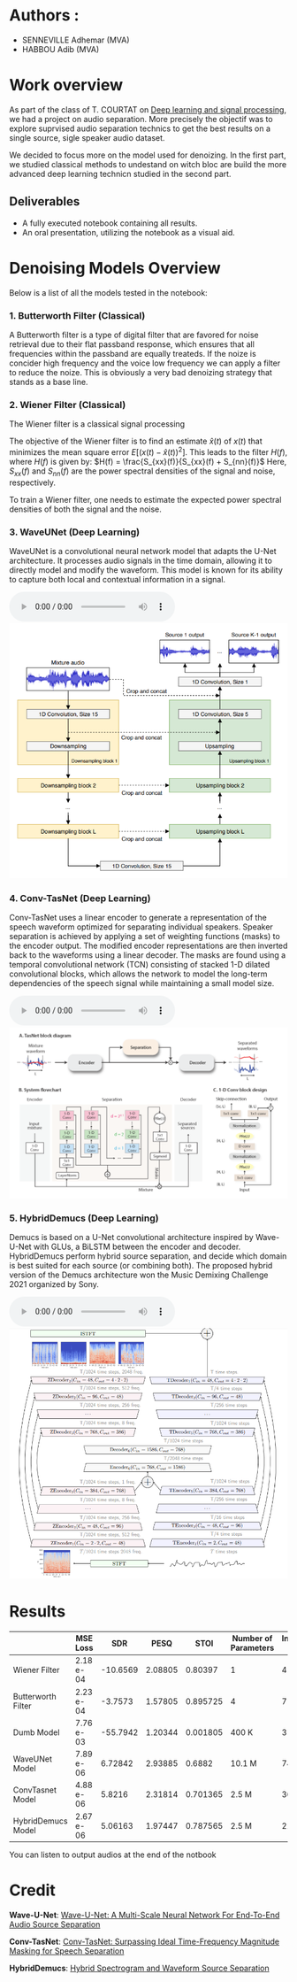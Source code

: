 
# Authors : 
- SENNEVILLE Adhemar (MVA)
- HABBOU Adib (MVA)

# Work overview
As part of the class of T. COURTAT on [Deep learning and signal processing](https://www.master-mva.com/cours/apprentissage-profond-et-traitement-du-signal-introduction-et-applications-industrielles/), we had a project on audio separation. More precisely the objectif was to explore suprvised audio separation technics to get the best results on a single source, sigle speaker audio dataset.

We decided to focus more on the model used for denoizing. In the first part, we studied classical methods to undestand on witch bloc are build the more advanced deep learning technicn studied in the second part.

## Deliverables
- A fully executed notebook containing all results.
- An oral presentation, utilizing the notebook as a visual aid.

# Denoising Models Overview
Below is a list of all the models tested in the notebook:


### 1. **Butterworth Filter** (Classical)
A Butterworth filter is a type of digital filter that are favored for noise retrieval due to their flat passband response, which ensures that all frequencies within the passband are equally treateds. If the noize is concider high frequency and the voice low frequency we can apply a filter to reduce the noize. This is obviously a very bad denoizing strategy that stands as a base line.


### 2. **Wiener Filter** (Classical)
The Wiener filter is a classical signal processing 

The objective of the Wiener filter is to find an estimate $\hat{x}(t)$ of $x(t)$ that minimizes the mean square error $E[(x(t) - \hat{x}(t))^2]$. This leads to the filter $H(f)$, where $H(f)$ is given by:
$H(f) = \frac{S_{xx}(f)}{S_{xx}(f) + S_{nn}(f)}$
Here, $S_{xx}(f)$ and $S_{nn}(f)$ are the power spectral densities of the signal and noise, respectively.

To train a Wiener filter, one needs to estimate the expected power spectral densities of both the signal and the noise.


### 3. **WaveUNet** (Deep Learning)
WaveUNet is a convolutional neural network model that adapts the U-Net architecture. It processes audio signals in the time domain, allowing it to directly model and modify the waveform. This model is known for its ability to capture both local and contextual information in a signal.

![](https://raw.githubusercontent.com/AdhemarDeSenneville/Thales_MVA/main/fig/waveUnet.wav)
![](https://raw.githubusercontent.com/AdhemarDeSenneville/Thales_MVA/main/fig/WaveUNet.png)

### 4. **Conv-TasNet** (Deep Learning)
Conv-TasNet uses a linear encoder to generate a representation of the speech waveform optimized for separating individual speakers. Speaker separation is achieved by applying a set of weighting functions (masks) to the encoder output. The modified encoder representations are then inverted back to the waveforms using a linear decoder. The masks are found using a temporal convolutional network (TCN) consisting of stacked 1-D dilated convolutional blocks, which allows the network to model the long-term dependencies of the speech signal while maintaining a small model size.

![](https://raw.githubusercontent.com/AdhemarDeSenneville/Thales_MVA/main/fig/ConvTasNet.wav)
![](https://raw.githubusercontent.com/AdhemarDeSenneville/Thales_MVA/main/fig/ConvTasNet.png)

### 5. **HybridDemucs** (Deep Learning)
Demucs is based on a U-Net convolutional architecture inspired by Wave-U-Net with GLUs, a BiLSTM between the encoder and decoder. HybridDemucs perform hybrid source separation, and decide which domain is best suited for each source (or combining both). The proposed hybrid version of the Demucs architecture won the Music Demixing Challenge 2021 organized by Sony.

![](https://raw.githubusercontent.com/AdhemarDeSenneville/Thales_MVA/main/fig/HybridDemucs.wav)
![](https://raw.githubusercontent.com/AdhemarDeSenneville/Thales_MVA/main/fig/HDemucs.png)

# Results

|                    | MSE Loss   |       SDR |    PESQ |     STOI | Number of Parameters   | Inference Time   |
|--------------------|------------|-----------|---------|----------|------------------------|------------------|
| Wiener Filter      | 2.18 e-04  | -10.6569  | 2.08805 | 0.80397  | 1                      | 4 ms             |
| Butterworth Filter | 2.23 e-04  |  -3.7573  | 1.57805 | 0.895725 | 4                      | 7 ms             |
| Dumb Model         | 7.76 e-03  | -55.7942  | 1.20344 | 0.001805 | 400 K                  | 3 ms             |
| WaveUNet Model     | 7.89 e-06  |   6.72842 | 2.93885 | 0.6882   | 10.1 M                 | 74 ms            |
| ConvTasnet Model   | 4.88 e-06  |   5.8216  | 2.31814 | 0.701365 | 2.5 M                  | 36 ms            |
| HybridDemucs Model | 2.67 e-06  |   5.06163 | 1.97447 | 0.787565 | 2.5 M                  | 21 ms            |

You can listen to output audios at the end of the notbook

# Credit

**Wave-U-Net**: [Wave-U-Net: A Multi-Scale Neural Network For
End-To-End Audio Source Separation](https://arxiv.org/pdf/1806.03185)

**Conv-TasNet**: [Conv-TasNet: Surpassing Ideal Time-Frequency
Magnitude Masking for Speech Separation](https://arxiv.org/pdf/1809.07454)

**HybridDemucs**: [Hybrid Spectrogram and Waveform Source Separation](https://arxiv.org/pdf/2111.03600)
